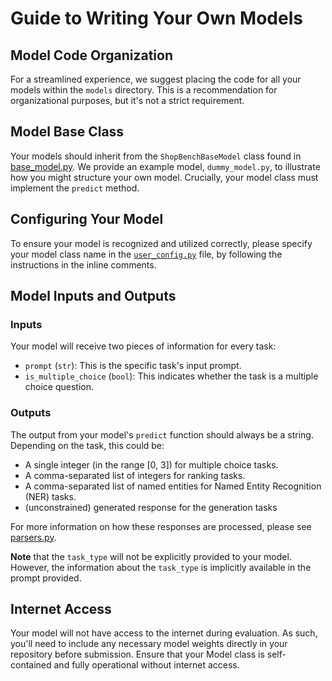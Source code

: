 # Guide to Writing Your Own Models

## Model Code Organization
For a streamlined experience, we suggest placing the code for all your models within the `models` directory. This is a recommendation for organizational purposes, but it's not a strict requirement.

## Model Base Class
Your models should inherit from the `ShopBenchBaseModel` class found in [base_model.py](base_model.py). We provide an example model, `dummy_model.py`, to illustrate how you might structure your own model. Crucially, your model class must implement the `predict` method.

## Configuring Your Model
To ensure your model is recognized and utilized correctly, please specify your model class name in the [`user_config.py`](user_config.py) file, by following the instructions in the inline comments.

## Model Inputs and Outputs

### Inputs
Your model will receive two pieces of information for every task:
- `prompt` (`str`): This is the specific task's input prompt.
- `is_multiple_choice` (`bool`): This indicates whether the task is a multiple choice question.

### Outputs
The output from your model's `predict` function should always be a string. Depending on the task, this could be:
- A single integer (in the range [0, 3]) for multiple choice tasks.
- A comma-separated list of integers for ranking tasks.
- A comma-separated list of named entities for Named Entity Recognition (NER) tasks.
- (unconstrained) generated response for the generation tasks

For more information on how these responses are processed, please see [parsers.py](../parsers.py).


**Note** that the `task_type` will not be explicitly provided to your model. However, the information about the `task_type` is implicitly available in the prompt provided.

## Internet Access
Your model will not have access to the internet during evaluation. As such, you'll need to include any necessary model weights directly in your repository before submission. Ensure that your Model class is self-contained and fully operational without internet access.

